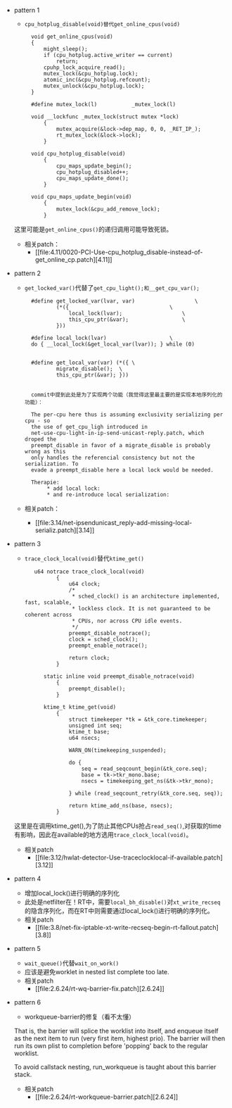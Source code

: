 

- pattern 1
	- `cpu_hotplug_disable(void)替代get_online_cpus(void)`
	 
			void get_online_cpus(void)
			{
				might_sleep();
				if (cpu_hotplug.active_writer == current)
					return;
				cpuhp_lock_acquire_read();
				mutex_lock(&cpu_hotplug.lock);
				atomic_inc(&cpu_hotplug.refcount);
				mutex_unlock(&cpu_hotplug.lock);
			}

			#define mutex_lock(l)			_mutex_lock(l)

			void __lockfunc _mutex_lock(struct mutex *lock)
				{
					mutex_acquire(&lock->dep_map, 0, 0, _RET_IP_);
					rt_mutex_lock(&lock->lock);
				}

			void cpu_hotplug_disable(void)
				{
					cpu_maps_update_begin();
					cpu_hotplug_disabled++;
					cpu_maps_update_done();
				}

			void cpu_maps_update_begin(void)
				{
					mutex_lock(&cpu_add_remove_lock);
				}
	这里可能是`get_online_cpus()`的递归调用可能导致死锁。
	- 相关patch：
		- [[file:4.11/0020-PCI-Use-cpu_hotplug_disable-instead-of-get_online_cp.patch][4.11]]

- pattern 2
	- `get_locked_var()`代替了`get_cpu_light();和__get_cpu_var();`
	
			#define get_locked_var(lvar, var)					\
			    	(*({								\
			    		local_lock(lvar);					\
			    		this_cpu_ptr(&var);					\
			    	}))
				
			#define local_lock(lvar)					\
			do { __local_lock(&get_local_var(lvar)); } while (0)

			
			#define get_local_var(var) (*({	\
					migrate_disable();	\
					this_cpu_ptr(&var);	}))
			

			commit中提到此处是为了实现两个功能（我觉得这里最主要的是实现本地序列化的功能）：

			The per-cpu here thus is assuming exclusivity serializing per cpu - so
			the use of get_cpu_ligh introduced in
			net-use-cpu-light-in-ip-send-unicast-reply.patch, which droped the
			preempt_disable in favor of a migrate_disable is probably wrong as this
			only handles the referencial consistency but not the serialization. To
			evade a preempt_disable here a local lock would be needed.
			
			Therapie:
				 * add local lock:
				 * and re-introduce local serialization:

	- 相关patch：
		- [[file:3.14/net-ipsendunicast_reply-add-missing-local-serializ.patch][3.14]]



- pattern 3
	- `trace_clock_local(void)`替代`ktime_get()`
	
			 u64 notrace trace_clock_local(void)
					{
						u64 clock;
						/*
						 * sched_clock() is an architecture implemented, fast, scalable,
						 * lockless clock. It is not guaranteed to be coherent across
						 * CPUs, nor across CPU idle events.
						 */
						preempt_disable_notrace();
						clock = sched_clock();
						preempt_enable_notrace();
					
						return clock;
					}
				
				static inline void preempt_disable_notrace(void)
					{
						preempt_disable();
					}
	
				ktime_t ktime_get(void)
					{
						struct timekeeper *tk = &tk_core.timekeeper;
						unsigned int seq;
						ktime_t base;
						u64 nsecs;
					
						WARN_ON(timekeeping_suspended);
					
						do {
							seq = read_seqcount_begin(&tk_core.seq);
							base = tk->tkr_mono.base;
							nsecs = timekeeping_get_ns(&tk->tkr_mono);
					
						} while (read_seqcount_retry(&tk_core.seq, seq));
					
						return ktime_add_ns(base, nsecs);
					}
			
	这里是在调用ktime_get(),为了防止其他CPUs抢占`read_seq()`,对获取的time有影响，因此在available的地方选用`trace_clock_local(void)`。
	- 相关patch
		- [[file:3.12/hwlat-detector-Use-traceclocklocal-if-available.patch][3.12]]

- pattern 4
	- 增加local_lock()进行明确的序列化
	- 此处是netfilter在！RT中，需要`local_bh_disable()`对`xt_write_recseq`的隐含序列化，而在RT中则需要通过local_lock()进行明确的序列化。
	- 相关patch
		- [[file:3.8/net-fix-iptable-xt-write-recseq-begin-rt-fallout.patch][3.8]]

- pattern 5
	- `wait_queue()`代替`wait_on_work()`
	- 应该是避免worklet in nested list complete too late.
	- 相关patch
		- [[file:2.6.24/rt-wq-barrier-fix.patch][2.6.24]]

- pattern 6
	- workqueue-barrier的修复（看不太懂）
	
	That is, the barrier will splice the worklist into itself, and enqueue itself as the next item to run (very first item, highest prio). The barrier will then run its own plist to completion before 'popping' back to the regular worklist.

	To avoid callstack nesting, run_workqueue is taught about this barrier stack.

	
	- 相关patch
		- [[file:2.6.24/rt-workqueue-barrier.patch][2.6.24]]


